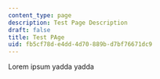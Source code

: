 ```yaml
---
content_type: page
description: Test Page Description
draft: false
title: Test PAge
uid: fb5cf78d-e4dd-4d70-889b-d7bf76671dc9
---
```

Lorem ipsum yadda yadda